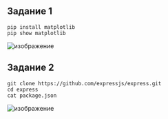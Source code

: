 ## Задание 1
```
pip install matplotlib
pip show matplotlib
```
![изображение](https://github.com/user-attachments/assets/2e975c2d-456a-41ea-a648-a849cd825ac5)
## Задание 2
```
git clone https://github.com/expressjs/express.git
cd express
cat package.json
```
![изображение](https://github.com/user-attachments/assets/17f15b5f-96fe-4c67-ab23-a69cd0e92043)
